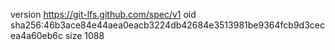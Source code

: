 version https://git-lfs.github.com/spec/v1
oid sha256:46b3ace84e44aea0eacb3224db42684e3513981be9364fcb9d3cecea4a60eb6c
size 1088
